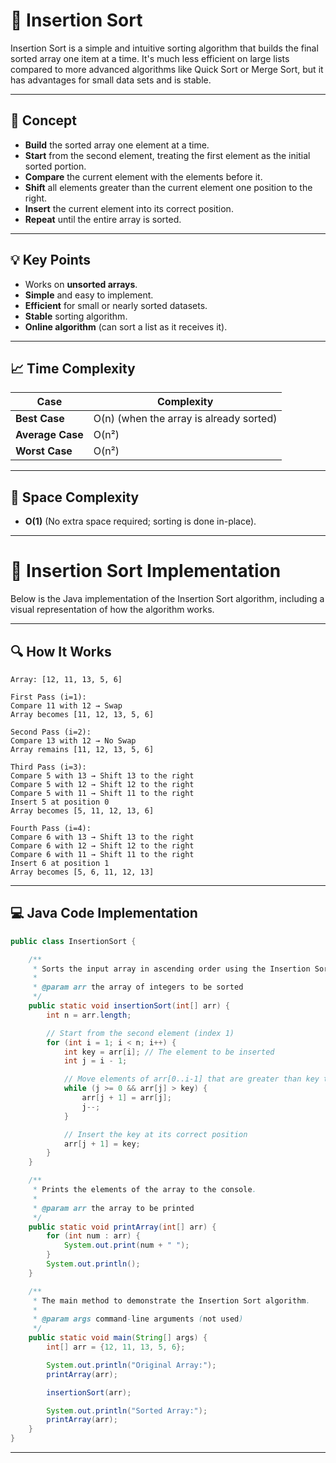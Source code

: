 # 📘 **Insertion Sort**

Insertion Sort is a simple and intuitive sorting algorithm that builds the final sorted array one item at a time. It's much less efficient on large lists compared to more advanced algorithms like Quick Sort or Merge Sort, but it has advantages for small data sets and is stable.

---

## 🧠 **Concept**

- **Build** the sorted array one element at a time.
- **Start** from the second element, treating the first element as the initial sorted portion.
- **Compare** the current element with the elements before it.
- **Shift** all elements greater than the current element one position to the right.
- **Insert** the current element into its correct position.
- **Repeat** until the entire array is sorted.

---

## 💡 **Key Points**

- Works on **unsorted arrays**.
- **Simple** and easy to implement.
- **Efficient** for small or nearly sorted datasets.
- **Stable** sorting algorithm.
- **Online algorithm** (can sort a list as it receives it).

---

## 📈 **Time Complexity**

| **Case**          | **Complexity**                                        |
|-------------------|-------------------------------------------------------|
| **Best Case**     | O(n) (when the array is already sorted)               |
| **Average Case**  | O(n²)                                                  |
| **Worst Case**    | O(n²)                                                  |

---

## 💾 **Space Complexity**

- **O(1)** (No extra space required; sorting is done in-place).

---

# 🔧 **Insertion Sort Implementation**

Below is the Java implementation of the Insertion Sort algorithm, including a visual representation of how the algorithm works.

---

## 🔍 **How It Works**

```plaintext
Array: [12, 11, 13, 5, 6]

First Pass (i=1):
Compare 11 with 12 → Swap
Array becomes [11, 12, 13, 5, 6]

Second Pass (i=2):
Compare 13 with 12 → No Swap
Array remains [11, 12, 13, 5, 6]

Third Pass (i=3):
Compare 5 with 13 → Shift 13 to the right
Compare 5 with 12 → Shift 12 to the right
Compare 5 with 11 → Shift 11 to the right
Insert 5 at position 0
Array becomes [5, 11, 12, 13, 6]

Fourth Pass (i=4):
Compare 6 with 13 → Shift 13 to the right
Compare 6 with 12 → Shift 12 to the right
Compare 6 with 11 → Shift 11 to the right
Insert 6 at position 1
Array becomes [5, 6, 11, 12, 13]
```

---

## 💻 **Java Code Implementation**

```java
public class InsertionSort {

    /**
     * Sorts the input array in ascending order using the Insertion Sort algorithm.
     *
     * @param arr the array of integers to be sorted
     */
    public static void insertionSort(int[] arr) {
        int n = arr.length;

        // Start from the second element (index 1)
        for (int i = 1; i < n; i++) {
            int key = arr[i]; // The element to be inserted
            int j = i - 1;

            // Move elements of arr[0..i-1] that are greater than key to one position ahead
            while (j >= 0 && arr[j] > key) {
                arr[j + 1] = arr[j];
                j--;
            }

            // Insert the key at its correct position
            arr[j + 1] = key;
        }
    }

    /**
     * Prints the elements of the array to the console.
     *
     * @param arr the array to be printed
     */
    public static void printArray(int[] arr) {
        for (int num : arr) {
            System.out.print(num + " ");
        }
        System.out.println();
    }

    /**
     * The main method to demonstrate the Insertion Sort algorithm.
     *
     * @param args command-line arguments (not used)
     */
    public static void main(String[] args) {
        int[] arr = {12, 11, 13, 5, 6};

        System.out.println("Original Array:");
        printArray(arr);

        insertionSort(arr);

        System.out.println("Sorted Array:");
        printArray(arr);
    }
}
```

---

